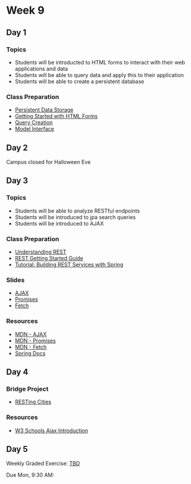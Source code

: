 # Week 9

## Day 1

### Topics

-   Students will be introducted to HTML forms to interact with their web applications and data
-   Students will be able to query data and apply this to their application
-   Students will be able to create a persistent database

### Class Preparation

-   [Persistent Data Storage](https://wecancodeit.github.io/java-resources/data-access/h2/persistent-storage/)
-   [Getting Started with HTML Forms](https://wecancodeit.github.io/java-resources/jpa/forms.html)
-   [Query Creation](https://docs.spring.io/spring-data/jpa/docs/current/reference/html/#jpa.query-methods.query-creation)
-   [Model Interface](https://docs.spring.io/spring/docs/current/javadoc-api/org/springframework/ui/Model.html)

## Day 2

Campus closed for Halloween Eve

## Day 3

### Topics

-   Students will be able to analyze RESTful endpoints
-   Students will be introduced to jpa search queries
-   Students will be introduced to AJAX

### Class Preparation

-   [Understanding REST](https://spring.io/understanding/REST)
-   [REST Getting Started Guide](https://spring.io/guides/gs/rest-service/)
-   [Tutorial: Building REST Services with Spring](https://spring.io/guides/tutorials/bookmarks/)

### Slides

-   [AJAX](https://wecancodeit.github.io/java-slides/frontend/js-ajax)
-   [Promises](https://wecancodeit.github.io/java-slides/frontend/js-promises)
-   [Fetch](https://wecancodeit.github.io/java-slides/frontend/js-fetch)

### Resources

-   [MDN - AJAX](https://developer.mozilla.org/en-US/docs/Web/Guide/AJAX)
-   [MDN - Promises](https://developer.mozilla.org/en-US/docs/Web/JavaScript/Reference/Global_Objects/Promise)
-   [MDN - Fetch](https://developer.mozilla.org/en-US/docs/Web/API/Fetch_API)
-   [Spring Docs](https://docs.spring.io/spring/docs/4.3.x/spring-framework-reference/htmlsingle/)

## Day 4

### Bridge Project

-   [RESTing Cities](https://wecancodeit.github.io/java-exercises/resting-cities/)

### Resources

-   [W3 Schools Ajax Introduction](https://www.w3schools.com/xml/ajax_intro.asp)

## Day 5

Weekly Graded Exercise: [TBD](https://www.catfacts.co/)

Due Mon, 9:30 AM:
